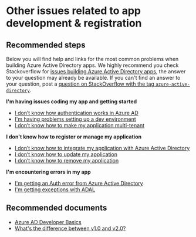 <properties
  pageTitle="Problems registering my application"
  description="Problems registering my application"
  service="microsoft.aad"
  resource="Microsoft_AAD_IAM"
  authors="danieldobalian"
  selfHelpType="generic"
  supportTopicIds="32596861"
  productPesIds="14785"
  cloudEnvironments="public"
 />

# Other issues related to app development & registration

## **Recommended steps**

Below you will find help and links for the most common problems when building Azure Active Directory apps.  We highly recommend you check Stackoverflow for [issues building Azure Active Directory apps](https://stackoverflow.com/questions/tagged/azure-active-directory), the answer to your question may already be available. If you can't find an answer to your question, post a [question on StackOverflow with the tag `azure-active-directory`](https://stackoverflow.com/questions/ask).

**I'm having issues coding my app and getting started**
  * [I don’t know how authentication works in Azure AD](https://docs.microsoft.com/azure/active-directory/develop/authentication-scenarios)
  * [I'm having problems setting up a dev environment](https://docs.microsoft.com/azure/active-directory/develop/quickstart-create-new-tenant)
  * [I don’t know how to make my application multi-tenant](https://docs.microsoft.com/azure/active-directory/develop/howto-convert-app-to-be-multi-tenant)

**I don't know how to register or manage my application**

  * [I don’t know how to integrate my application with Azure Active Directory](https://docs.microsoft.com/azure/active-directory/develop/quickstart-v1-integrate-apps-with-azure-ad)
  * [I don’t know how to update my application](https://docs.microsoft.com/azure/active-directory/develop/quickstart-v1-integrate-apps-with-azure-ad#updating-an-application)
  * [I don’t know how to remove my application](https://docs.microsoft.com/azure/active-directory/develop/quickstart-v1-integrate-apps-with-azure-ad#removing-an-application)

**I'm encountering errors in my app**
  * [I'm getting an Auth error from Azure Active Directory](https://docs.microsoft.com/azure/active-directory/develop/reference-aadsts-error-codes)
  * [I'm getting exceptions with ADAL](https://github.com/AzureAD/azure-activedirectory-library-for-dotnet/wiki/Exceptions-in-ADAL.NET)


## **Recommended documents**
* [Azure AD Developer Basics](https://docs.microsoft.com/azure/active-directory/develop/)  
* [What's the difference between v1.0 and v2.0?](https://docs.microsoft.com/azure/active-directory/develop/about-microsoft-identity-platform)  